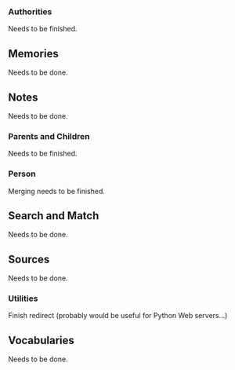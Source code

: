### Authorities

Needs to be finished.

## Memories

Needs to be done.

## Notes

Needs to be done.

### Parents and Children

Needs to be finished.

### Person

Merging needs to be finished.

## Search and Match

Needs to be done.

## Sources

Needs to be done.

### Utilities

Finish redirect (probably would be useful for Python Web servers...)

## Vocabularies

Needs to be done.
